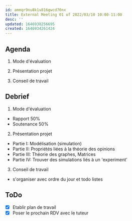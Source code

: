 ```yaml
---
id: ammqr9nu8k1v816gwcd70nx
title: External Meeting 01 of 2022/03/10 10:00-11:00
desc: ''
updated: 1646938256695
created: 1646934261424
---
```


## Agenda
1) Mode d'évaluation

2) Présentation projet

3) Conseil de travail

## Debrief
1) Mode d'évaluation
  - Rapport 50%
  - Soutenance 50%

2) Présentation projet
  - Partie I: Modélisation (simulation)
  - Partie II: Propriétés liées à la théorie des opinions
  - Partie III: Théorie des graphes, Matrices
  - Partie IV: Trouver des simulations liés à un 'experiment'
  
3) Conseil de travail
  - s'organiser avec ordre du jour et todo listes

## ToDo
- [x] Etablir plan de travail
- [x] Poser le prochain RDV avec le tuteur
